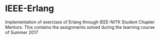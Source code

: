 # IEEE-Erlang
Implementation of exercises of Erlang through IEEE-NITK Student Chapter Mentors.
This contains the assignments solved during the learning course of Summer 2017 
